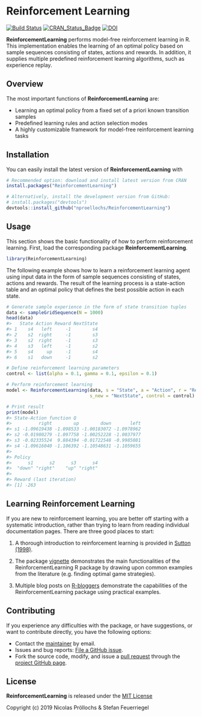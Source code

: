
<!-- README.md is generated from README.Rmd. Please edit that file -->

# Reinforcement Learning

[![Build
Status](https://travis-ci.org/nproellochs/ReinforcementLearning.svg?branch=master)](https://travis-ci.org/nproellochs/ReinforcementLearning)
[![CRAN\_Status\_Badge](http://www.r-pkg.org/badges/version/ReinforcementLearning)](https://cran.r-project.org/package=ReinforcementLearning)
[![DOI](http://joss.theoj.org/papers/10.21105/joss.01087/status.svg)](https://doi.org/10.21105/joss.01087)

**ReinforcementLearning** performs model-free reinforcement learning in
R. This implementation enables the learning of an optimal policy based
on sample sequences consisting of states, actions and rewards. In
addition, it supplies multiple predefined reinforcement learning
algorithms, such as experience replay.

## Overview

The most important functions of **ReinforcementLearning** are:

  - Learning an optimal policy from a fixed set of a priori known
    transition samples
  - Predefined learning rules and action selection modes
  - A highly customizable framework for model-free reinforcement
    learning tasks

## Installation

You can easily install the latest version of **ReinforcementLearning**
with

``` r
# Recommended option: download and install latest version from CRAN
install.packages("ReinforcementLearning")

# Alternatively, install the development version from GitHub:
# install.packages("devtools")
devtools::install_github("nproellochs/ReinforcementLearning")
```

## Usage

This section shows the basic functionality of how to perform
reinforcement learning. First, load the corresponding package
**ReinforcementLearning**.

``` r
library(ReinforcementLearning)
```

The following example shows how to learn a reinforcement learning agent
using input data in the form of sample sequences consisting of states,
actions and rewards. The result of the learning process is a
state-action table and an optimal policy that defines the best possible
action in each state.

``` r
# Generate sample experience in the form of state transition tuples
data <- sampleGridSequence(N = 1000)
head(data)
#>   State Action Reward NextState
#> 1    s4   left     -1        s4
#> 2    s2  right     -1        s3
#> 3    s2  right     -1        s3
#> 4    s3   left     -1        s2
#> 5    s4     up     -1        s4
#> 6    s1   down     -1        s2

# Define reinforcement learning parameters
control <- list(alpha = 0.1, gamma = 0.1, epsilon = 0.1)

# Perform reinforcement learning
model <- ReinforcementLearning(data, s = "State", a = "Action", r = "Reward", 
                               s_new = "NextState", control = control)

# Print result
print(model)
#> State-Action function Q
#>          right        up        down       left
#> s1 -1.09619438 -1.098533 -1.00183072 -1.0978962
#> s2 -0.01980279 -1.097758 -1.00252228 -1.0037977
#> s3 -0.02335524  9.884394 -0.01722548 -0.9985081
#> s4 -1.09616040 -1.106392 -1.10548631 -1.1059655
#> 
#> Policy
#>      s1      s2      s3      s4 
#>  "down" "right"    "up" "right" 
#> 
#> Reward (last iteration)
#> [1] -263
```

## Learning Reinforcement Learning

If you are new to reinforcement learning, you are better off starting
with a systematic introduction, rather than trying to learn from reading
individual documentation pages. There are three good places to start:

1.  A thorough introduction to reinforcement learning is provided in
    [Sutton
    (1998)](https://www.semanticscholar.org/paper/Reinforcement-Learning%3A-An-Introduction-Sutton-Barto/dd90dee12840f4e700d8146fb111dbc863a938ad).

2.  The package
    [vignette](https://github.com/nproellochs/ReinforcementLearning/blob/master/vignettes/ReinforcementLearning.Rmd)
    demonstrates the main functionalities of the ReinforcementLearning R
    package by drawing upon common examples from the literature
    (e.g. finding optimal game strategies).

3.  Multiple blog posts on
    [R-bloggers](https://www.r-bloggers.com/reinforcement-learning-q-learning-with-the-hopping-robot/)
    demonstrate the capabilities of the ReinforcementLearning package
    using practical examples.

## Contributing

If you experience any difficulties with the package, or have
suggestions, or want to contribute directly, you have the following
options:

  - Contact the [maintainer](mailto:nicolas.proellochs@wi.jlug.de) by
    email.
  - Issues and bug reports: [File a GitHub
    issue](https://github.com/nproellochs/ReinforcementLearning/issues).
  - Fork the source code, modify, and issue a [pull
    request](https://help.github.com/articles/creating-a-pull-request-from-a-fork/)
    through the [project GitHub
    page](https://github.com/nproellochs/ReinforcementLearning).

## License

**ReinforcementLearning** is released under the [MIT
License](https://opensource.org/licenses/MIT)

Copyright (c) 2019 Nicolas Pröllochs & Stefan Feuerriegel
